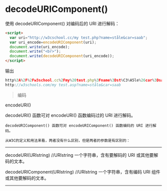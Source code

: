 # decodeURIComponent()

使用 decodeURIComponent() 对编码后的 URI 进行解码：

```html
<script>
  var uri="http://w3cschool.cc/my test.php?name=ståle&car=saab";
  var uri_encode=encodeURIComponent(uri);
  document.write(uri_encode);
  document.write("<br>");
  document.write(decodeURIComponent(uri_encode));
</script>
```

输出

```js
http%3A%2F%2Fw3school.cc%2Fmy%20test.php%3Fname%3Dst%C3%A5le%26car%3Dsaab
http://w3schools.com/my test.asp?name=ståle&car=saab
```

> 编码

 encodeURI()

  decodeURI() 函数可对 encodeURI() 函数编码过的 URI 进行解码。

    decodeURIComponent() 函数可对 encodeURIComponent() 函数编码的 URI 进行解码。
    
    从W3C的定义和用法来看，两者没有什么区别，但是两者的参数是有区别的：
------------------------------------------------
decodeURI(URIstring)        //URIstring    一个字符串，含有要解码的 URI 或其他要解码的文本。

decodeURIComponent(URIstring)       //URIstring   一个字符串，含有编码 URI 组件或其他要解码的文本。

------------------------------------------------
